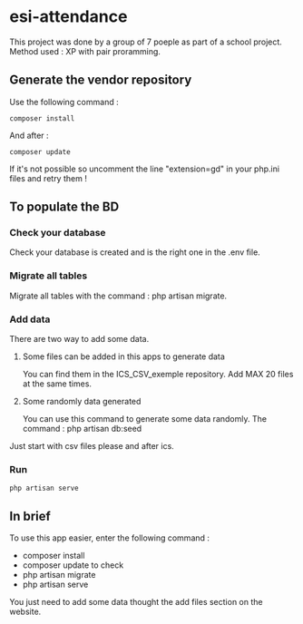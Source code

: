 # esi-attendance

This project was done by a group of 7 poeple as part of a school project.  
Method used : XP with pair proramming.

## Generate the vendor repository

Use the following command :

```composer install```

And after : 

```composer update```
  
If it's not possible so uncomment the line "extension=gd" in your php.ini files and retry them !

## To populate the BD

### Check your database

Check your database is created and is the right one in the .env file.

### Migrate all tables

Migrate all tables with the command : php artisan migrate.

### Add data

There are two way to add some data.

1. Some files can be added in this apps to generate data

    You can find them in the ICS_CSV_exemple repository.
    Add MAX 20 files at the same times.

2. Some randomly data generated

    You can use this command to generate some data randomly.
    The command : php artisan db:seed

Just start with csv files please and after ics.

### Run

```php artisan serve```

## In brief

To use this app easier, enter the following command :

-   composer install
-   composer update to check
-   php artisan migrate
-   php artisan serve

You just need to add some data thought the add files section on the website.